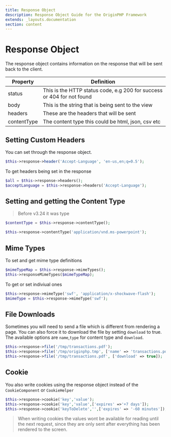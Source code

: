 ```yaml
---
title: Response Object
description: Response Object Guide for the OriginPHP Framework
extends: _layouts.documentation
section: content
---
```


# Response Object

The response object contains information on the response that will be sent back to the client.

| Property    | Definition                                                             |
| ----------- | ---------------------------------------------------------------------- |
| status      | This is the HTTP status code, e.g 200 for success or 404 for not found |
| body        | This is the string that is being sent to the view                      |
| headers     | These are the headers that will be sent                                |
| contentType | The content type this could be html, json, csv etc                     |

## Setting Custom Headers

You can set through the response object.

```php
$this->response->header('Accept-Language', 'en-us,en;q=0.5');
```

To get headers being set in the response

```php
$all = $this->response->headers();
$acceptLanguage = $this->response->headers('Accept-Language');
```

## Setting and getting the Content Type

> Before v3.24 it was type

```php
$contentType = $this->response->contentType();
```

```php
$this->response->contentType('application/vnd.ms-powerpoint');
```

## Mime Types

To set and get mime type definitions

```php
$mimeTypeMap = $this->response->mimeTypes();
$this->responseMimeTypes($mimeTypeMap);
```

To get or set indiviual ones

```php
$this->response->mimeType('swf', 'application/x-shockwave-flash');
$mimeType = $this->response->mimeType('swf');
```

## File Downloads

Sometimes you will need to send a file which is different from rendering a page. You can also force it to download the file by setting `download` to true. The available options are `name`,`type` for content type and `download`.

```php
$this->response->file('/tmp/transactions.pdf');
$this->response->file('/tmp/originphp.tmp', ['name' => 'transactions.pdf']);
$this->response->file('/tmp/transactions.pdf', ['download' => true]);
```

## Cookie

You also write cookies using the response object instead of the `CookieComponent` or `CookieHelper`

```php
$this->response->cookie('key','value');
$this->response->cookie('key','value',['expires' =>'+7 days']);
$this->response->cookie('keyToDelete','',['expires' => '-60 minutes']); // to delete
```

> When writing cookies the values wont be available for reading until the next request, since they are only sent after everything has been rendered to the screen.
